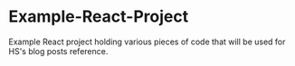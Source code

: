 # Example-React-Project
Example React project holding various pieces of code that will be used for HS's blog posts reference.
